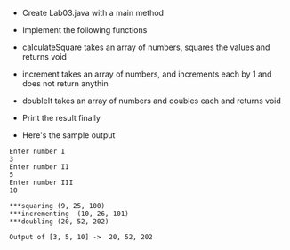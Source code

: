 * Create Lab03.java with a main method
* Implement the following functions
* calculateSquare takes an array of numbers, squares the values and returns void
* increment takes an array of numbers, and increments each by 1 and does not return anythin
* doubleIt takes an array of numbers and doubles each and returns void

* Print the result finally

* Here's the sample output

```
Enter number I
3
Enter number II
5
Enter number III
10

***squaring (9, 25, 100)
***incrementing  (10, 26, 101)
***doubling (20, 52, 202)

Output of [3, 5, 10] ->  20, 52, 202  
```